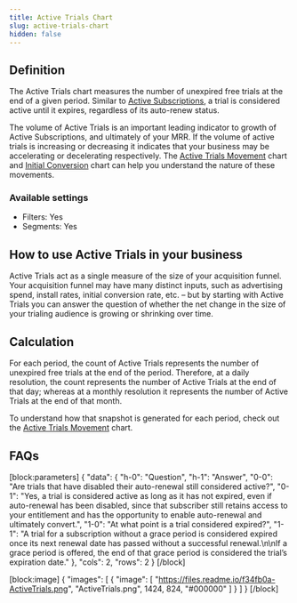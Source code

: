 ```yaml
---
title: Active Trials Chart
slug: active-trials-chart
hidden: false
---
```

## Definition
The Active Trials chart measures the number of unexpired free trials at the end of a given period. Similar to [Active Subscriptions](doc:active-subscriptions-chart), a trial is considered active until it expires, regardless of its auto-renew status.

The volume of Active Trials is an important leading indicator to growth of Active Subscriptions, and ultimately of your MRR. If the volume of active trials is increasing or decreasing it indicates that your business may be accelerating or decelerating respectively. The [Active Trials Movement](doc:active-trials-movement-chart) chart and [Initial Conversion](doc:initial-conversion-chart) chart can help you understand the nature of these movements.

### Available settings

* Filters: Yes
* Segments: Yes

## How to use Active Trials in your business
Active Trials act as a single measure of the size of your acquisition funnel. Your acquisition funnel may have many distinct inputs, such as advertising spend, install rates, initial conversion rate, etc. – but by starting with Active Trials you can answer the question of whether the net change in the size of your trialing audience is growing or shrinking over time.

## Calculation
For each period, the count of Active Trials represents the number of unexpired free trials at the end of the period. Therefore, at a daily resolution, the count represents the number of Active Trials at the end of that day; whereas at a monthly resolution it represents the number of Active Trials at the end of that month.

To understand how that snapshot is generated for each period, check out the [Active Trials Movement](doc:active-trials-movement-chart) chart. 

## FAQs
[block:parameters]
{
  "data": {
    "h-0": "Question",
    "h-1": "Answer",
    "0-0": "Are trials that have disabled their auto-renewal still considered active?",
    "0-1": "Yes, a trial is considered active as long as it has not expired, even if auto-renewal has been disabled, since that subscriber still retains access to your entitlement and has the opportunity to enable auto-renewal and ultimately convert.",
    "1-0": "At what point is a trial considered expired?",
    "1-1": "A trial for a subscription without a grace period is considered expired once its next renewal date has passed without a successful renewal.\n\nIf a grace period is offered, the end of that grace period is considered the trial’s expiration date."
  },
  "cols": 2,
  "rows": 2
}
[/block]

[block:image]
{
  "images": [
    {
      "image": [
        "https://files.readme.io/f34fb0a-ActiveTrials.png",
        "ActiveTrials.png",
        1424,
        824,
        "#000000"
      ]
    }
  ]
}
[/block]